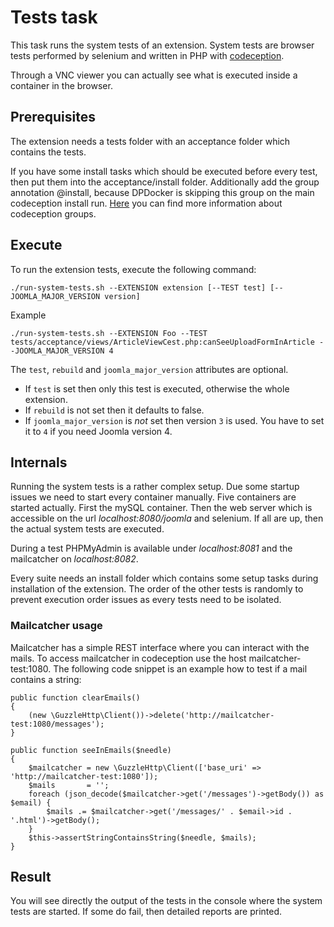# Tests task
This task runs the system tests of an extension. System tests are browser tests performed by selenium and written in PHP with [codeception](https://codeception.com).

Through a VNC viewer you can actually see what is executed inside a container in the browser.

## Prerequisites
The extension needs a tests folder with an acceptance folder which contains the tests.

If you  have some install tasks which should be executed before every test, then put them into the acceptance/install folder. Additionally add the group annotation @install, because DPDocker is skipping this group on the main codeception install run. [Here](https://codeception.com/docs/07-AdvancedUsage#Groups) you can find more information about codeception groups.

## Execute
To run the extension tests, execute the following command:

`./run-system-tests.sh --EXTENSION extension [--TEST test] [--JOOMLA_MAJOR_VERSION version]`

Example

`./run-system-tests.sh --EXTENSION Foo --TEST tests/acceptance/views/ArticleViewCest.php:canSeeUploadFormInArticle --JOOMLA_MAJOR_VERSION 4`

The `test`, `rebuild` and `joomla_major_version` attributes are optional.  
- If `test` is set then only this test is executed, otherwise the whole extension.  
- If `rebuild` is not set then it defaults to false. 
- If `joomla_major_version` is _not_ set then version `3` is used. You have to set it to `4` if you need Joomla version 4.

## Internals
Running the system tests is a rather complex setup. Due some startup issues we need to start every container manually. Five containers are started actually. First the mySQL container. Then the web server which is accessible on the url _localhost:8080/joomla_ and selenium. If all are up, then the actual system tests are executed.

During a test PHPMyAdmin is available under _localhost:8081_ and the mailcatcher on _localhost:8082_.

Every suite needs an install folder which contains some setup tasks during installation of the extension. The order of the other tests is randomly to prevent execution order issues as every tests need to be isolated.

### Mailcatcher usage
Mailcatcher has a simple REST interface where you can interact with the mails. To access mailcatcher in codeception use the host mailcatcher-test:1080. The following code snippet is an example how to test if a mail contains a string:
 
```
public function clearEmails()
{
    (new \GuzzleHttp\Client())->delete('http://mailcatcher-test:1080/messages');
}

public function seeInEmails($needle)
{
    $mailcatcher = new \GuzzleHttp\Client(['base_uri' => 'http://mailcatcher-test:1080']);
    $mails       = '';
    foreach (json_decode($mailcatcher->get('/messages')->getBody()) as $email) {
        $mails .= $mailcatcher->get('/messages/' . $email->id . '.html')->getBody();
    }
    $this->assertStringContainsString($needle, $mails);
}
```

## Result
You will see directly the output of the tests in the console where the system tests are started. If some do fail, then detailed reports are printed.
